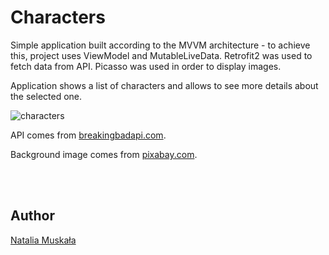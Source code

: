 # Characters

Simple application built according to the MVVM architecture - to achieve this, project uses ViewModel and MutableLiveData. Retrofit2 was used to fetch data from API. Picasso was used in order to display images.

Application shows a list of characters and allows to see more details about the selected one.

![characters](https://user-images.githubusercontent.com/56269299/113185779-2bd32500-9257-11eb-9937-05158c959036.png)

API comes from [breakingbadapi.com](https://www.breakingbadapi.com).

Background image comes from [pixabay.com](https://pixabay.com).

<br/><br/>

## Author

[Natalia Muskała](https://github.com/natalia-mus)
